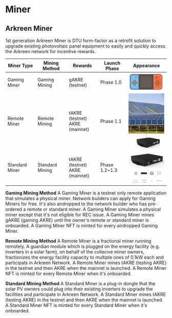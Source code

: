 # Miner

## Arkreen Miner

1st generation Arkreen Miner is DTU form-factor as a retrofit solution to upgrade existing photovoltaic panel equipment to easily and quickly access the Arkreen network for incentive rewards.

| Miner Type     |  Mining Method  |                  Rewards                 |  Launch Phase  | Appearance                                     |
| -------------- | --------------- | ---------------------------------------- | -------------- | ---------------------------------------------- |
| Gaming Miner   |  Gaming Mining  | gAKRE (testnet)                          | Phase 1.0      | ![](<../../.gitbook/assets/image (3).png>)     |
| Remote Miner   |  Remote Mining  | <p>tAKRE (testnet)<br>AKRE (mainnet)</p> | Phase 1.1      | ![](<../../.gitbook/assets/image (2).png>)     |
| Standard Miner | Standard Mining | <p>tAKRE (testnet)<br>AKRE (mainnet)</p> | Phase 1.2\~1.3 | ![](<../../.gitbook/assets/image (1) (1).png>) |

**Gaming Mining Method**
A Gaming Miner is a testnet only remote application that simulates a physical miner. Network builders can apply for Gaming Miners for free. It's also airdropped to the network builder who has pre-ordered a remote or standard miner. A Gaming Miner simulates a physical miner except that it's not eligible for REC issue. A Gaming Miner mines gAKRE (gaming AKRE) until the owner's remote or standard miner is onboarded. A Gaming Miner NFT is minted for every airdropped Gaming Miner.

**Remote Mining Method**
A Remote Miner is a fractional miner running remotely. A guardian module which is plugged on the energy facility (e.g. inverters in a solar farm), on behalf of the collecive miner owners, fractionizes the energy facility capacity to multiple ones of 0.1kW each and participats in Arkreen Network. A Remote Miner mines tAKRE (testing AKRE) in the testnet and then AKRE when the mainnet is launched. A Remote Miner NFT is minted for every Remote Miner when it's onboarded.

**Standard Mining Method**
A Standard Miner is a plug-in dongle that the solar PV owners could plug into their existing inverters to upgrade the facilities and participate in Arkreen Network. A Standard Miner mines tAKRE (testing AKRE) in the testnet and then AKRE when the mainnet is launched. A Standard Miner NFT is minted for every Standard Miner when it's onboarded.
